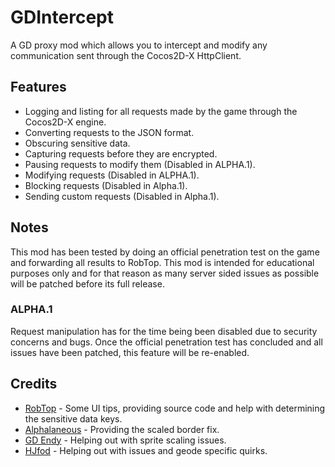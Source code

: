 # GDIntercept

A GD proxy mod which allows you to intercept and modify any communication sent through the Cocos2D-X HttpClient.

## Features

- Logging and listing for all requests made by the game through the Cocos2D-X engine.
- Converting requests to the JSON format.
- Obscuring sensitive data.
- Capturing requests before they are encrypted.
- Pausing requests to modify them (Disabled in ALPHA.1).
- Modifying requests (Disabled in ALPHA.1).
- Blocking requests (Disabled in Alpha.1).
- Sending custom requests (Disabled in Alpha.1).

## Notes

This mod has been tested by doing an official penetration test on the game and forwarding all results to RobTop. This mod is intended for educational purposes only and for that reason as many server sided issues as possible will be patched before its full release.

### ALPHA.1

Request manipulation has for the time being been disabled due to security concerns and bugs. Once the official penetration test has concluded and all issues have been patched, this feature will be re-enabled.

## Credits

- [RobTop](user:71) - Some UI tips, providing source code and help with determining the sensitive data keys.
- [Alphalaneous](https://github.com/Alphalaneous) - Providing the scaled border fix.
- [GD Endy](user:5115808) - Helping out with sprite scaling issues.
- [HJfod](https://github.com/HJfod) - Helping out with issues and geode specific quirks.

